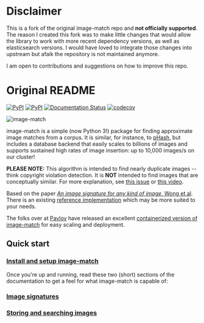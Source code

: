 # Disclaimer

This is a fork of the original image-match repo and **not officially supported**.
The reason I created this fork was to make little changes that would allow the
library to work with more recent dependency versions, as well as elasticsearch versions.
I would have loved to integrate those changes into upstream but afaik the repository 
is not maintained anymore.

I am open to contributions and suggestions on how to improve this repo.

# Original README

[![PyPI](https://img.shields.io/pypi/status/image-match.svg?maxAge=2592000)](https://pypi.python.org/pypi/image-match)
[![PyPI](https://img.shields.io/pypi/v/image-match.svg)](https://pypi.python.org/pypi/image-match)
[![Documentation Status](https://readthedocs.org/projects/image-match/badge/?version=latest)](https://image-match.readthedocs.org/en/latest/)
[![codecov](https://codecov.io/gh/edjolabs/image-match/branch/master/graph/badge.svg)](https://codecov.io/gh/edjolabs/image-match)

![image-match](https://cloud.githubusercontent.com/assets/6517700/17741093/41040a64-649b-11e6-8499-48b78ddca56b.png)

image-match is a simple (now Python 3!) package for finding approximate image matches from a
corpus.  It is similar, for instance, to [pHash](http://www.phash.org/), but
includes a database backend that easily scales to billions of images and
supports sustained high rates of image insertion: up to 10,000 images/s on our
cluster!

**PLEASE NOTE:** This algorithm is intended to find nearly duplicate images -- think copyright
violation detection.  It is **NOT** intended to find images that are conceptually similar.
For more explanation, see [this issue](https://github.com/edjo-labs/image-match/issues/62) or
[this video](https://www.youtube.com/watch?v=DfWLBzArzKE).

Based on the paper [_An image signature for any kind of image_, Wong et
al](http://www.cs.cmu.edu/~hcwong/Pdfs/icip02.ps).  There is an existing
[reference implementation](https://www.pureftpd.org/project/libpuzzle) which
may be more suited to your needs.

The folks over at [Pavlov](https://usepavlov.com/) have released an excellent
[containerized version of image-match](https://github.com/pavlovml/match) for
easy scaling and deployment.

## Quick start

### [Install and setup image-match](http://image-match.readthedocs.io/en/latest/start.html)

Once you're up and running, read these two (short) sections of the documentation to get a feel
for what image-match is capable of:

### [Image signatures](http://image-match.readthedocs.io/en/latest/signatures.html)
### [Storing and searching images](http://image-match.readthedocs.io/en/latest/searches.html)
